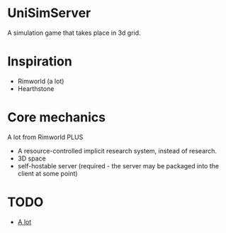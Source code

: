 # UniSimServer

A simulation game that takes place in 3d grid.

# Inspiration

- Rimworld (a lot)
- Hearthstone

# Core mechanics
A lot from Rimworld PLUS
- A resource-controlled implicit research system, instead of research.
- 3D space
- self-hostable server (required - the server may be packaged into the client at some point)


# TODO
- [A lot](docs/todo.org)
